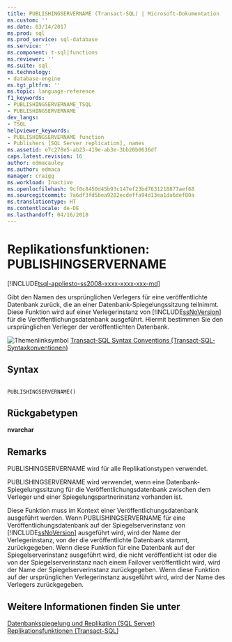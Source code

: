 ```yaml
---
title: PUBLISHINGSERVERNAME (Transact-SQL) | Microsoft-Dokumentation
ms.custom: ''
ms.date: 03/14/2017
ms.prod: sql
ms.prod_service: sql-database
ms.service: ''
ms.component: t-sql|functions
ms.reviewer: ''
ms.suite: sql
ms.technology:
- database-engine
ms.tgt_pltfrm: ''
ms.topic: language-reference
f1_keywords:
- PUBLISHINGSERVERNAME_TSQL
- PUBLISHINGSERVERNAME
dev_langs:
- TSQL
helpviewer_keywords:
- PUBLISHINGSERVERNAME function
- Publishers [SQL Server replication], names
ms.assetid: e7c278e5-ab23-419e-ab3e-3bb20b0636df
caps.latest.revision: 16
author: edmacauley
ms.author: edmaca
manager: craigg
ms.workload: Inactive
ms.openlocfilehash: 9cf0c8450d45b93c147ef23bd7631218877aef68
ms.sourcegitcommit: 7a6df3fd5bea9282ecdeffa94d13ea1da6def80a
ms.translationtype: HT
ms.contentlocale: de-DE
ms.lasthandoff: 04/16/2018
---
```

# <a name="replication-functions---publishingservername"></a>Replikationsfunktionen: PUBLISHINGSERVERNAME
[!INCLUDE[tsql-appliesto-ss2008-xxxx-xxxx-xxx-md](../../includes/tsql-appliesto-ss2008-xxxx-xxxx-xxx-md.md)]

  Gibt den Namen des ursprünglichen Verlegers für eine veröffentlichte Datenbank zurück, die an einer Datenbank-Spiegelungssitzung teilnimmt. Diese Funktion wird auf einer Verlegerinstanz von [!INCLUDE[ssNoVersion](../../includes/ssnoversion-md.md)] für die Veröffentlichungsdatenbank ausgeführt. Hiermit bestimmen Sie den ursprünglichen Verleger der veröffentlichten Datenbank.  
  
 ![Themenlinksymbol](../../database-engine/configure-windows/media/topic-link.gif "Topic link icon") [Transact-SQL Syntax Conventions (Transact-SQL-Syntaxkonventionen)](../../t-sql/language-elements/transact-sql-syntax-conventions-transact-sql.md)  
  
## <a name="syntax"></a>Syntax  
  
```  
  
PUBLISHINGSERVERNAME()  
```  
  
## <a name="return-types"></a>Rückgabetypen  
 **nvarchar**  
  
## <a name="remarks"></a>Remarks  
 PUBLISHINGSERVERNAME wird für alle Replikationstypen verwendet.  
  
 PUBLISHINGSERVERNAME wird verwendet, wenn eine Datenbank-Spiegelungssitzung für die Veröffentlichungsdatenbank zwischen dem Verleger und einer Spiegelungspartnerinstanz vorhanden ist.  
  
 Diese Funktion muss im Kontext einer Veröffentlichungsdatenbank ausgeführt werden. Wenn PUBLISHINGSERVERNAME für eine Veröffentlichungsdatenbank auf der Spiegelserverinstanz von [!INCLUDE[ssNoVersion](../../includes/ssnoversion-md.md)] ausgeführt wird, wird der Name der Verlegerinstanz, von der die veröffentlichte Datenbank stammt, zurückgegeben. Wenn diese Funktion für eine Datenbank auf der Spiegelserverinstanz ausgeführt wird, die nicht veröffentlicht ist oder die von der Spiegelserverinstanz nach einem Failover veröffentlicht wird, wird der Name der Spiegelserverinstanz zurückgegeben. Wenn diese Funktion auf der ursprünglichen Verlegerinstanz ausgeführt wird, wird der Name des Verlegers zurückgegeben.  
  
## <a name="see-also"></a>Weitere Informationen finden Sie unter  
 [Datenbankspiegelung und Replikation (SQL Server)](../../database-engine/database-mirroring/database-mirroring-and-replication-sql-server.md)   
 [Replikationsfunktionen &#40;Transact-SQL&#41;](http://msdn.microsoft.com/library/53702dee-de58-47d5-a552-7f32000f77d4)  
  
  
